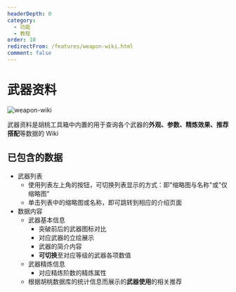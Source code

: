 ```yaml
---
headerDepth: 0
category:
  - 功能
  - 教程
order: 10
redirectFrom: /features/weapon-wiki.html
comment: false
---
```


# 武器资料

![weapon-wiki](https://img.alicdn.com/imgextra/i1/1797064093/O1CN01jbzlTH1g6du6KfSmF_!!1797064093.png_.webp)

武器资料是胡桃工具箱中内置的用于查询各个武器的**外观、参数、精炼效果、推荐搭配**等数据的 Wiki

## 已包含的数据

- 武器列表
  - 使用列表左上角的按钮，可切换列表显示的方式：即"缩略图与名称"或"仅缩略图"
  - 单击列表中的缩略图或名称，即可跳转到相应的介绍页面
- 数据内容
  - 武器基本信息
    - 突破前后的武器图标对比
    - 对应武器的立绘展示
    - 武器的简介内容
    - **可切换**至对应等级的武器各项数值
  - 武器精炼信息
    - 对应精炼阶数的精炼属性
  - 根据胡桃数据库的统计信息而展示的**武器使用**的相关推荐
